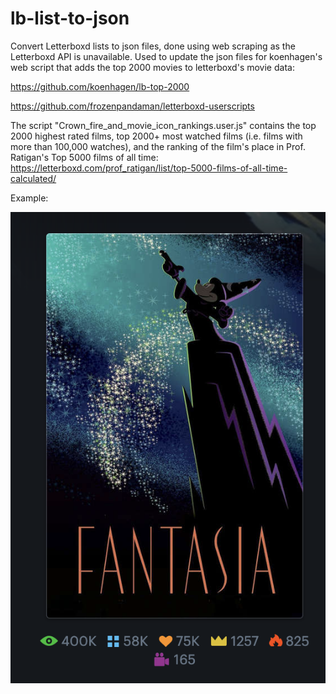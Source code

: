 # lb-list-to-json
Convert Letterboxd lists to json files, done using web scraping as the Letterboxd API is unavailable.
Used to update the json files for koenhagen's web script that adds the top 2000 movies to letterboxd's movie data:

https://github.com/koenhagen/lb-top-2000

https://github.com/frozenpandaman/letterboxd-userscripts

The script "Crown_fire_and_movie_icon_rankings.user.js" contains the top 2000 highest rated films, top 2000+ most watched films (i.e. films with more than 100,000 watches), and the ranking of the film's place in Prof. Ratigan's Top 5000 films of all time:
https://letterboxd.com/prof_ratigan/list/top-5000-films-of-all-time-calculated/

Example:

![alt text](https://raw.githubusercontent.com/afchatfield/lb-list-to-json/main/example.png)
